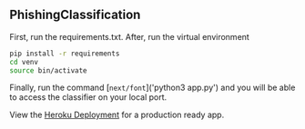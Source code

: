 ## PhishingClassification

First, run the requirements.txt. After, run the virtual environment

```bash
pip install -r requirements
cd venv
source bin/activate
```

Finally, run the command [`next/font`]('python3 app.py') and you will be able to access the classifier on your local port.

View the [Heroku Deployment](https://phishing-classifier-c05d2a6f10c3.herokuapp.com/) for a production ready app.

